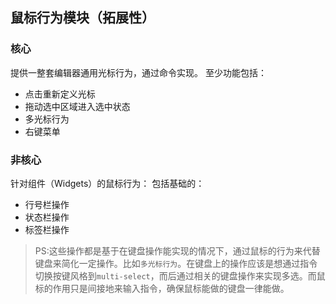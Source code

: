 ## 鼠标行为模块（拓展性）

### 核心
提供一整套编辑器通用光标行为，通过命令实现。
至少功能包括：
* 点击重新定义光标
* 拖动选中区域进入选中状态
* 多光标行为
* 右键菜单

### 非核心
针对组件（Widgets）的鼠标行为：
包括基础的：
* 行号栏操作
* 状态栏操作
* 标签栏操作

> PS:这些操作都是基于在键盘操作能实现的情况下，通过鼠标的行为来代替键盘来简化一定操作。比如`多光标行为`。在键盘上的操作应该是想通过指令切换按键风格到`multi-select`，而后通过相关的键盘操作来实现多选。而鼠标的作用只是间接地来输入指令，确保鼠标能做的键盘一律能做。